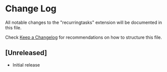 # Change Log

All notable changes to the "recurringtasks" extension will be documented in this file.

Check [Keep a Changelog](http://keepachangelog.com/) for recommendations on how to structure this file.

## [Unreleased]

- Initial release